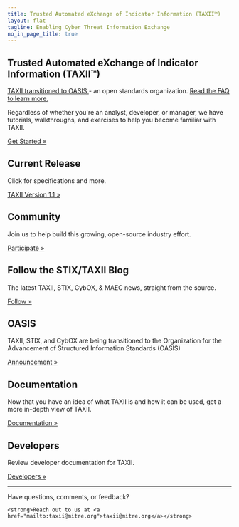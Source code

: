 ```yaml
---
title: Trusted Automated eXchange of Indicator Information (TAXII™)
layout: flat
tagline: Enabling Cyber Threat Information Exchange
no_in_page_title: true
---
```


<h2><strong>Trusted Automated eXchange of Indicator Information (TAXII™)</strong></h2>

<div class="alert alert-warning" role="alert">
  <a href="https://www.oasis-open.org/committees/tc_home.php?wg_abbrev=cti" class="alert-link">
  TAXII transitioned to OASIS </a>
  - an open standards organization.
  <a href="https://stixproject.github.io/oasis-faq.pdf" class="alert-link">
  Read the FAQ to learn more.</a>
</div>

<div class="jumbotron">
  <p>Regardless of whether you're an analyst, developer, or manager, we have tutorials, walkthroughs, and exercises to help you become familiar with TAXII.</p>
  <p><a class="btn btn-primary btn-lg" role="button" href="/getting-started">Get Started »</a></p>
</div>

<div class="row">
  <div class="col-md-4 text-center">
    <h2>Current Release</h2>
    <p>Click for specifications and more.</p>
    <p><a class="btn btn-primary btn-lg" role="button" href="https://taxii.mitre.org/specifications/version1.1/">TAXII Version 1.1 »</a></p>
  </div>
  <div class="col-md-4 text-center">
    <h2>Community</h2>
    <p>Join us to help build this growing, open-source industry effort.</p>
    <p><a class="btn btn-primary btn-lg" role="button" href="/community">Participate »</a></p>
</div>
  <div class="col-md-4 text-center">
    <h2>Follow the STIX/TAXII Blog</h2>
    <p>The latest TAXII, STIX, CybOX, & MAEC news, straight from the source.</p>
    <p><a class="btn btn-primary btn-lg" role="button" href="http://stixproject.tumblr.com/">Follow »</a></p>
  </div>
</div>

<div class="row">
  <div class="col-md-4 text-center">
    <h2>OASIS</h2>
    <p>TAXII, STIX, and CybOX are being transitioned to the Organization for the Advancement of Structured Information Standards (OASIS)</p>
    <p><a class="btn btn-primary btn-lg" role="button" href="https://stixproject.github.io/stix-at-oasis.pdf">Announcement »</a></p>
  </div>

<div class="col-md-4 text-center">
    <h2>Documentation</h2>
    <p>Now that you have an idea of what TAXII is and how it can be used,
    get a more in-depth view of TAXII.</p>
    <p><a class="btn btn-primary btn-lg" role="button" href="/documentation">Documentation »</a></p>
  </div>

<div class="col-md-4 text-center">
    <h2>Developers</h2>
    <p>Review developer documentation for TAXII.</p>
    <p><a class="btn btn-primary btn-lg" role="button" href="/developers">Developers »</a></p>
  </div>
</div>

<hr>

<p class="lead text-center">
	Have questions, comments, or feedback?
	<br/>

	<strong>Reach out to us at <a href="mailto:taxii@mitre.org">taxii@mitre.org</a></strong>
</p>
